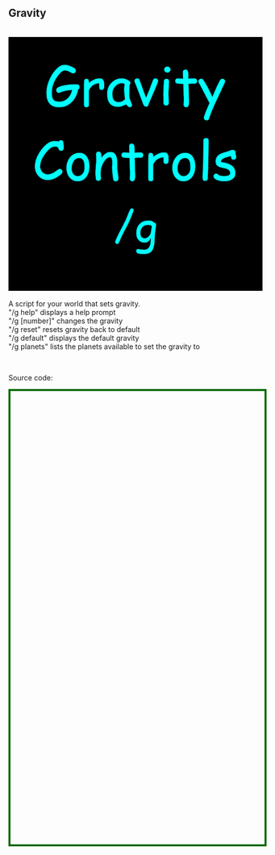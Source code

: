 <h2>Gravity</h2>
<br />
<img src='gravity.png' style="max-width:100%;height:auto;" />
<br />
<p>A script for your world that sets gravity.<br />"/g help" displays a help prompt<br />"/g [number]" changes the gravity<br />"/g reset" resets gravity back to default<br />"/g default" displays the default gravity<br />"/g planets" lists the planets available to set the gravity to</p>
<br />
<p>Source code:</p>
<div id='rawfile0' style="border: 0;max-width:100%;max-height:95%;height:900px;width:705px;display:inline-block;">
	<pre id="thePre0" style="text-align:left; background:transparent; color: green;max-width:100%;max-height:100%;height:900px;width:705px;border: 4px solid #006900;margin: auto;overflow: scroll;display: block;"></pre>
</div>
<script>
fetch('Gravity.cs')
.then(body=>body.text())
.then(body=>{document.getElementById('thePre0').innerText = body;})
</script>
<hr style="height:50px; visibility:hidden;" />
